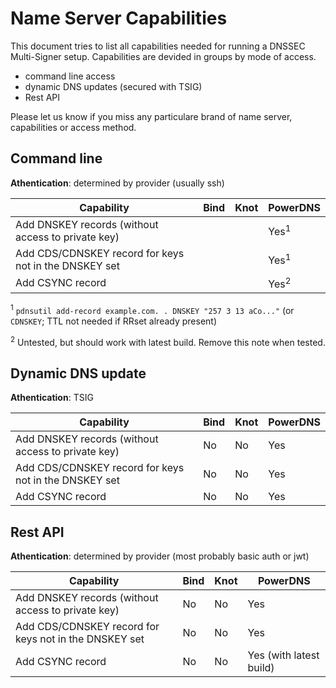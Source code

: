 # Name Server Capabilities

This document tries to list all capabilities needed for running a DNSSEC Multi-Signer setup.
Capabilities are devided in groups by mode of access.

- command line access
- dynamic DNS updates (secured with TSIG)
- Rest API

Please let us know if you miss any particulare brand of name server, capabilities or access method.

## Command line

**Athentication**: determined by provider (usually ssh)

Capability | Bind | Knot | PowerDNS
---------- | ---- | ---- | --------
Add DNSKEY records (without access to private key)| | | Yes<sup>1</sup>
Add CDS/CDNSKEY record for keys not in the DNSKEY set| | | Yes<sup>1</sup>
Add CSYNC record| | | Yes<sup>2</sup>

<sup>1</sup> `pdnsutil add-record example.com. . DNSKEY "257 3 13 aCo..."` (or `CDNSKEY`; TTL not needed if RRset already present)

<sup>2</sup> Untested, but should work with latest build. Remove this note when tested.

## Dynamic DNS update

**Athentication**: TSIG

Capability | Bind | Knot | PowerDNS
---------- | ---- | ---- | --------
Add DNSKEY records (without access to private key)|No|No|Yes
Add CDS/CDNSKEY record for keys not in the DNSKEY set|No|No|Yes
Add CSYNC record|No|No|Yes

## Rest API

**Athentication**: determined by provider (most probably basic auth or jwt)

Capability | Bind | Knot | PowerDNS
---------- | ---- | ---- | --------
Add DNSKEY records (without access to private key)|No|No|Yes
Add CDS/CDNSKEY record for keys not in the DNSKEY set|No|No|Yes
Add CSYNC record|No|No|Yes (with latest build)

